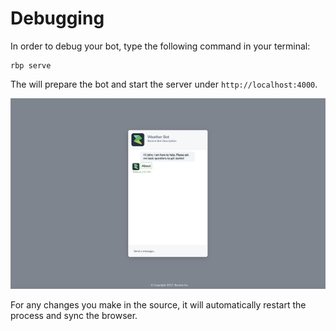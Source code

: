 # Debugging


In order to debug your bot, type the following command in your terminal:

```shell
rbp serve
```

The will prepare the bot and start the server under `http://localhost:4000`.

![](debug.png)


For any changes you make in the source, it will automatically restart the process and sync the browser.


